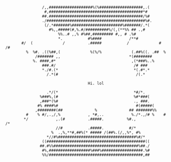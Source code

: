                     /,,###################%(%###################,.(                                                                              
                     #,#########################################*#                   
                    ##.#########################################/%#                  
                    ./###########################################%#.                 
                     (/.*#######%######################%#######/.*(                  
                       #%,,#####(#,%.#/##########%/(,(**%% ## .,#                    
                           %%..# ,,% #%##,######### #,, # .%#                        
                           *.           #%####            /**#                       
           #/  (             /          .#####           /             #  /#         
             %  %#. .((%##,(             %(%/%             (.##%((. .##  %           
                 /####### ,,                              *(########                 
                %. ####,#*                                 ,(*###%..%                
                    ###.#/                                  /# ###                   
                    *./#.(*                                 *(.#*.*                  
                      /.*(#                                  /(.*                    
                                                                                     
                                        Hi. lol                                           
                                                                                     
                      .*/(*                                 *#/*.                    
                   %###%,(#                                 %#*###(                  
                   ,###*(%#                                 ., ###.                  
                  #% ####%#                                  #(#####(                
                 ,########(##              %              ## #######%%               
             #    % #/,.,/,%            , *#,..            %./*.,/# %    #           
            */            ,.(#          .#####.          %#.,            /*          
                          //#           .#####.           #/*                        
                        %  .,%,**#,##%(* ##### /(##%.(/,,%*, #%                      
                      *//#%##################################%#/*                    
                    ((###########################################((                  
                   ##.#%%#####################################%##./                  
                    #%,##################%###%##################.%#                  
                    %%/#########################################,##                 
